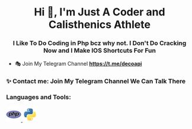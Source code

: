 <h1 align="center">Hi 👋, I'm Just A Coder and Calisthenics Athlete</h1>
<h3 align="center">I Like To Do Coding in Php bcz why not. I Don't Do Cracking Now and I Make IOS Shortcuts For Fun</h3>


- 🎭 Join My Telegram Channel **https://t.me/decoapi**


<h3 align="left">✨ Contact me: Join My Telegram Channel We Can Talk There</h3>
<p align="left">
</p>

<h3 align="left">Languages and Tools:</h3>
<p align="left"> <a href="https://www.php.net" target="_blank" rel="noreferrer"> <img src="https://raw.githubusercontent.com/devicons/devicon/master/icons/php/php-original.svg" alt="php" width="40" height="40"/> </a> <a href="https://www.python.org" target="_blank" rel="noreferrer"> <img src="https://raw.githubusercontent.com/devicons/devicon/master/icons/python/python-original.svg" alt="python" width="40" height="40"/> </a> </p>

